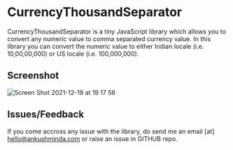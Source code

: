 # CurrencyThousandSeparator


CurrencyThousandSeparator is a tiny JavaScript library which allows you to convert any numeric value to comma separated currency value. In this library you can convert the numeric value to either Indian locale (i.e. 10,00,00,000) or US locale (i.e. 100,000,000).


<h2>Screenshot</h2>

![Screen Shot 2021-12-19 at 19 17 56](https://user-images.githubusercontent.com/26448060/146677225-fc65000d-02a7-485e-8070-5533a5c460f0.png)


<h2>Issues/Feedback</h2>

If you come accross any issue with the library, do send me an email [at] hello@ankushminda.com or raise an issue in GITHUB repo.
